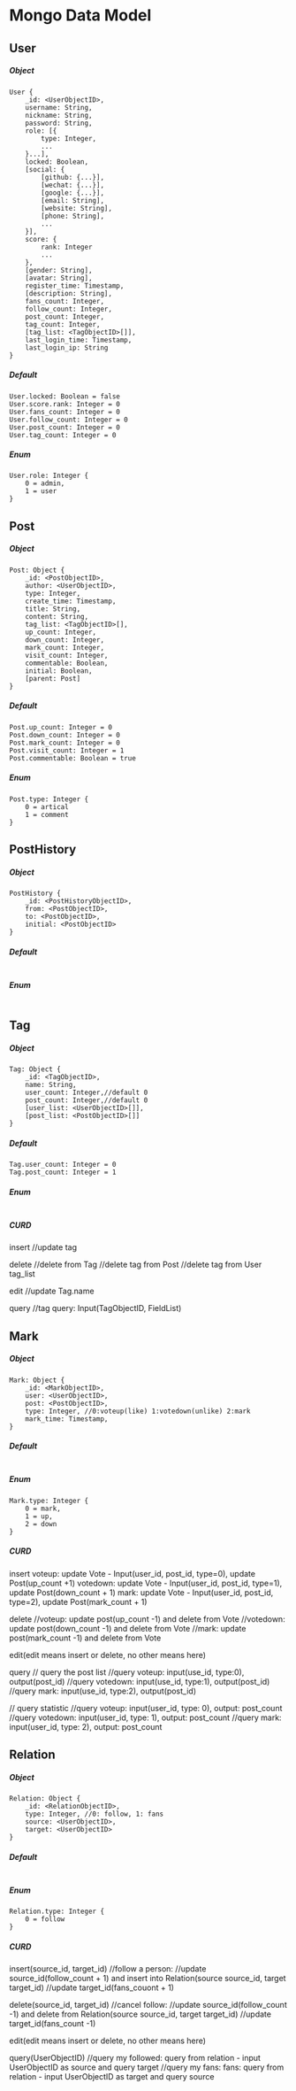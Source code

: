 # Mongo Data Model

## User
##### Object
```
User {
    _id: <UserObjectID>,
    username: String,
    nickname: String,
    password: String,
    role: [{
        type: Integer,
        ...    
    }...],
    locked: Boolean,
    [social: {
        [github: {...}],
        [wechat: {...}],
        [google: {...}],
        [email: String],
        [website: String],
        [phone: String],
        ...
    }],
    score: {
        rank: Integer
        ...
    },
    [gender: String],
    [avatar: String],
    register_time: Timestamp,
    [description: String],
    fans_count: Integer,
    follow_count: Integer,
    post_count: Integer,
    tag_count: Integer,
    [tag_list: <TagObjectID>[]],
    last_login_time: Timestamp,
    last_login_ip: String
}
```
##### Default
```
User.locked: Boolean = false
User.score.rank: Integer = 0
User.fans_count: Integer = 0
User.follow_count: Integer = 0
User.post_count: Integer = 0
User.tag_count: Integer = 0
```
##### Enum
```
User.role: Integer {
    0 = admin,
    1 = user
}
```
## Post
##### Object
```
Post: Object {
    _id: <PostObjectID>,
    author: <UserObjectID>,
    type: Integer,
    create_time: Timestamp,
    title: String,
    content: String,
    tag_list: <TagObjectID>[],
    up_count: Integer,
    down_count: Integer,
    mark_count: Integer,
    visit_count: Integer,
    commentable: Boolean,
    initial: Boolean,
    [parent: Post]
}
```
##### Default
```
Post.up_count: Integer = 0
Post.down_count: Integer = 0
Post.mark_count: Integer = 0
Post.visit_count: Integer = 1
Post.commentable: Boolean = true
```
##### Enum
```
Post.type: Integer {
    0 = artical
    1 = comment
}
```
## PostHistory
##### Object
```
PostHistory {
    _id: <PostHistoryObjectID>,
    from: <PostObjectID>,
    to: <PostObjectID>,
    initial: <PostObjectID>
}
```
##### Default
```
```
##### Enum
```
```
## Tag
##### Object
```
Tag: Object {
    _id: <TagObjectID>,
    name: String,
    user_count: Integer,//default 0
    post_count: Integer,//default 0
    [user_list: <UserObjectID>[]],
    [post_list: <PostObjectID>[]]
}
```
##### Default
```
Tag.user_count: Integer = 0
Tag.post_count: Integer = 1
```
##### Enum
```
```
##### CURD
insert
//update tag 

delete
//delete from Tag
//delete tag from Post
//delete tag from User tag_list

edit
//update Tag.name

query
//tag query: Input(TagObjectID, FieldList)
## Mark
##### Object
```
Mark: Object {
    _id: <MarkObjectID>,
    user: <UserObjectID>,
    post: <PostObjectID>,
    type: Integer, //0:voteup(like) 1:votedown(unlike) 2:mark
    mark_time: Timestamp,
}
```
##### Default
```
```
##### Enum
```
Mark.type: Integer {
    0 = mark,
    1 = up,
    2 = down
}
```
##### CURD
insert
voteup: update Vote - Input(user_id, post_id, type=0), update Post(up_count +1)
votedown: update Vote - Input(user_id, post_id, type=1), update Post(down_count + 1)
mark: update Vote - Input(user_id, post_id, type=2), update Post(mark_count + 1)

delete
//voteup: update post(up_count -1) and delete from Vote 
//votedown: update post(down_count -1)  and delete from Vote 
//mark: update post(mark_count -1) and delete from Vote 

edit(edit means insert or delete, no other means here)

query
// query the post list
//query voteup: input(use_id, type:0), output(post_id)
//query votedown: input(use_id, type:1), output(post_id)
//query mark: input(use_id, type:2), output(post_id)

// query statistic 
//query voteup: input(user_id, type: 0), output: post_count
//query votedown: input(user_id, type: 1), output: post_count
//query mark: input(user_id, type: 2), output: post_count
## Relation
##### Object
```
Relation: Object {
    _id: <RelationObjectID>,
    type: Integer, //0: follow, 1: fans
    source: <UserObjectID>,
    target: <UserObjectID>
}
```
##### Default
```
```
##### Enum
```
Relation.type: Integer {
    0 = follow
}
```
##### CURD
insert(source_id, target_id)
//follow a person: 
//update source_id(follow_count + 1) and insert into Relation(source source_id, target target_id)
//update target_id(fans_couont + 1)

delete(source_id, target_id) 
//cancel follow:
//update source_id(follow_count -1) and delete from Relation(source source_id, target target_id)
//update target_id(fans_count -1)

edit(edit means insert or delete, no other means here)

query(UserObjectID)
//query my followed: query from relation - input UserObjectID as source and query target
//query my fans: fans: query from relation - input UserObjectID as target and query source



